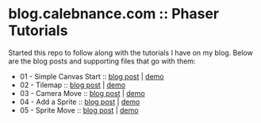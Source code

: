 # blog.calebnance.com :: Phaser Tutorials

Started this repo to follow along with the tutorials I have on my blog. Below are the blog posts and supporting files that go with them:

* 01 - Simple Canvas Start :: [blog post](https://blog.calebnance.com/phaser/simple-canvas-start.html) | [demo](https://blog.calebnance.com/tutorial/phaser/simple-canvas-start.html)
* 02 - Tilemap :: [blog post](https://blog.calebnance.com/phaser/tilemap.html) | [demo](https://blog.calebnance.com/tutorial/phaser/tilemap.html)
* 03 - Camera Move :: [blog post](https://blog.calebnance.com/phaser/camera-move.html) | [demo](https://blog.calebnance.com/tutorial/phaser/camera-move.html)
* 04 - Add a Sprite :: [blog post](https://blog.calebnance.com/phaser/adding-a-sprite.html) | [demo](https://blog.calebnance.com/tutorial/phaser/adding-a-sprite.html)
* 05 - Sprite Move :: [blog post](https://blog.calebnance.com/phaser/sprite-move.html) | [demo](https://blog.calebnance.com/tutorial/phaser/sprite-move.html)
